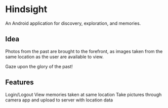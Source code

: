 Hindsight
=========
An Android application for discovery, exploration, and memories.

Idea
---------
Photos from the past are brought to the forefront, as images taken from the same location as the user are available to view.

Gaze upon the glory of the past!

Features
---------
Login/Logout
View memories taken at same location
Take pictures through camera app and upload to server with location data
